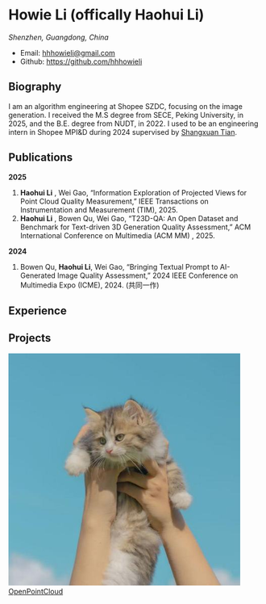 # Howie Li (offically Haohui Li)

*Shenzhen, Guangdong, China*

* Email: hhhowieli@gmail.com
* Github: https://github.com/hhhowieli

## Biography

I am an algorithm engineering at Shopee SZDC, focusing on the image generation. I received the M.S degree from SECE, Peking University, in 2025, and the B.E. degree from NUDT, in 2022. I used to be an engineering intern in Shopee MPI&D during 2024 supervised by [Shangxuan Tian](https://scholar.google.com/citations?user=HdVQAOkAAAAJ&hl=zh-CN).

## Publications

**2025**

1. **Haohui Li** , Wei Gao, “Information Exploration of Projected Views for Point Cloud Quality Measurement,” IEEE Transactions on Instrumentation and Measurement (TIM), 2025.
2. **Haohui Li** , Bowen Qu, Wei Gao, “T23D-QA: An Open Dataset and Benchmark for Text-driven 3D Generation Quality Assessment,” ACM International Conference on Multimedia (ACM MM) , 2025.

**2024**

1. Bowen Qu,  **Haohui Li**, Wei Gao, “Bringing Textual Prompt to AI-Generated Image Quality Assessment,” 2024 IEEE Conference on Multimedia Expo (ICME), 2024. (共同一作)

## Experience

## Projects

<link rel="style" href="/css/styles.css">
<div class="file-container">
    <div class="filename">
        <img src="./assets/logo.jpeg" alt="cat"></img>
    </div>
    <a href="https://git.openi.org.cn/OpenPointCloud/OpenPointCloud">
        OpenPointCloud
    </a>
</div>
</link>